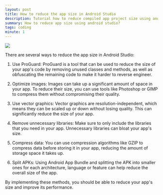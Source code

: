 ```yaml
---
layout: post
title: How to reduce the app size in Android Studio
description: Tutorial how to reduce compiled app project size using android studio
summary: How to reduce app size using android studio?
tags: coding
minute: 1
---
```

![](https://www.freecodecamp.org/news/content/images/size/w300/2020/08/android.png)

There are several ways to reduce the app size in Android Studio:

1. Use ProGuard: ProGuard is a tool that can be used to reduce the size of your app's code by removing unused classes and methods, as well as obfuscating the remaining code to make it harder to reverse engineer.

2. Optimize images: Images can take up a significant amount of space in your app. To reduce their size, you can use tools like Photoshop or GIMP to compress them without compromising their quality.

3. Use vector graphics: Vector graphics are resolution-independent, which means they can be scaled up or down without losing quality. This can significantly reduce the size of your app.

4. Remove unnecessary libraries: Make sure to only include the libraries that you need in your app. Unnecessary libraries can bloat your app's size.

5. Compress data: You can use compression algorithms like GZIP to compress data before storing it in your app, reducing the amount of storage space it takes up.

6. Split APKs: Using Android App Bundle and splitting the APK into smaller ones for each architecture, language or feature can help reduce the overall size of the app.

By implementing these methods, you should be able to reduce your app's size and improve its performance.
